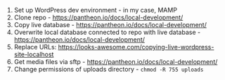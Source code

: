 1. Set up WordPress dev environment - in my case, MAMP
1. Clone repo - https://pantheon.io/docs/local-development/
1. Copy live database - https://pantheon.io/docs/local-development/
1. Overwrite local database connected to repo with live database - https://pantheon.io/docs/local-development/
1. Replace URLs: https://looks-awesome.com/copying-live-wordpress-site-localhost
1. Get media files via sftp - https://pantheon.io/docs/local-development/
1. Change permissions of uploads directory - `chmod -R 755 uploads`

